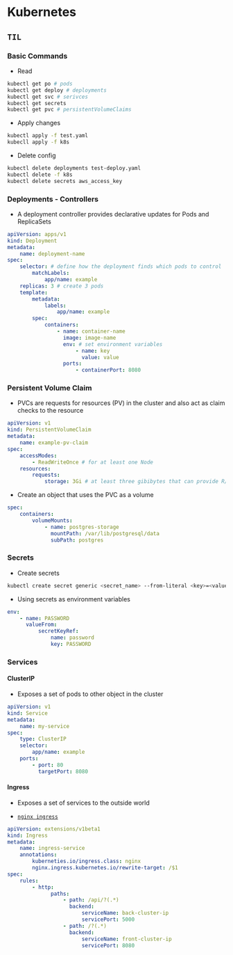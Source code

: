 # Kubernetes

## `TIL`

### Basic Commands

-   Read

```bash
kubectl get po # pods
kubectl get deploy # deployments
kubectl get svc # serivces
kubectl get secrets
kubectl get pvc # persistentVolumeClaims
```

-   Apply changes

```bash
kubectl apply -f test.yaml
kubecll apply -f k8s
```

-   Delete config

```bash
kubectl delete deployments test-deploy.yaml
kubectl delete -f k8s
kubectl delete secrets aws_access_key
```

### Deployments - Controllers

-   A deployment controller provides declarative updates for Pods and ReplicaSets

```yaml
apiVersion: apps/v1
kind: Deployment
metadata:
    name: deployment-name
spec:
    selector: # define how the deployment finds which pods to control
        matchLabels:
            app/name: example
    replicas: 3 # create 3 pods
    template:
        metadata:
            labels:
                app/name: example
        spec:
            containers:
                - name: container-name
                  image: image-name
                  env: # set environment variables
                      - name: key
                        value: value
                  ports:
                      - containerPort: 8080
```

### Persistent Volume Claim

-   PVCs are requests for resources (PV) in the cluster and also act as claim checks to the resource

```yaml
apiVersion: v1
kind: PersistentVolumeClaim
metadata:
    name: example-pv-claim
spec:
    accessModes:
        - ReadWriteOnce # for at least one Node
    resources:
        requests:
            storage: 3Gi # at least three gibibytes that can provide R/W access
```

-   Create an object that uses the PVC as a volume

```yaml
spec:
    containers:
        volumeMounts:
            - name: postgres-storage
              mountPath: /var/lib/postgresql/data
              subPath: postgres
```

### Secrets

-   Create secrets

```bash
kubectl create secret generic <secret_name> --from-literal <key>=<value>
```

-   Using secrets as environment variables

```yaml
env:
    - name: PASSWORD
      valueFrom:
          secretKeyRef:
              name: password
              key: PASSWORD
```

### Services

#### ClusterIP

-   Exposes a set of pods to other object in the cluster

```yaml
apiVersion: v1
kind: Service
metadata:
    name: my-service
spec:
    type: ClusterIP
    selector:
        app/name: example
    ports:
        - port: 80
          targetPort: 8080
```

#### Ingress

-   Exposes a set of services to the outside world

-   [`nginx ingress`](https://kubernetes.github.io/ingress-nginx/)

```yaml
apiVersion: extensions/v1beta1
kind: Ingress
metadata:
    name: ingress-service
    annotations:
        kuberneties.io/ingress.class: nginx
        nginx.ingress.kubernetes.io/rewrite-target: /$1
spec:
    rules:
        - http:
              paths:
                  - path: /api/?(.*)
                    backend:
                        serviceName: back-cluster-ip
                        servicePort: 5000
                  - path: /?(.*)
                    backend:
                        serviceName: front-cluster-ip
                        servicePort: 8080
```
